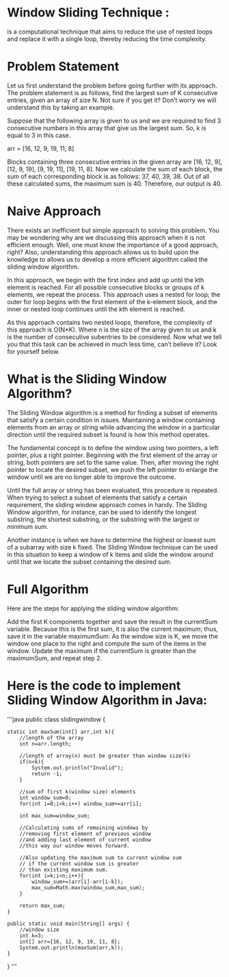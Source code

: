 # Window Sliding Technique : 
is a computational technique that aims to reduce the use of nested loops and replace it with a single loop, thereby reducing the time complexity.


# Problem Statement
Let us first understand the problem before going further with its approach. The problem statement is as follows, find the largest sum of K consecutive entries, given an array of size N. Not sure if you get it? Don’t worry we will understand this by taking an example.

Suppose that the following array is given to us and we are required to find 3 consecutive numbers in this array that give us the largest sum. So, k is equal to 3 in this case.

arr = [16, 12, 9, 19, 11, 8]

Blocks containing three consecutive entries in the given array are [16, 12, 9], [12, 9, 19], [9, 19, 11], [19, 11, 8]. Now we calculate the sum of each block, the sum of each corresponding block is as follows: 37, 40, 39, 38. Out of all these calculated sums, the maximum sum is 40. Therefore, our output is 40.


# Naive Approach
There exists an inefficient but simple approach to solving this problem. You may be wondering why are we discussing this approach when it is not efficient enough. Well, one must know the importance of a good approach, right? Also, understanding this approach allows us to build upon the knowledge to allows us to develop a more efficient algorithm called the sliding window algorithm.

In this approach, we begin with the first index and add up until the kth element is reached. For all possible consecutive blocks or groups of k elements, we repeat the process. This approach uses a nested for loop; the outer for loop begins with the first element of the k-element block, and the inner or nested loop continues until the kth element is reached.

As this approach contains two nested loops, therefore, the complexity of this approach is O(N*K). Where n is the size of the array given to us and k is the number of consecutive subentries to be considered. Now what we tell you that this task can be achieved in much less time, can’t believe it? Look for yourself below.

# What is the Sliding Window Algorithm?
The Sliding Window algorithm is a method for finding a subset of elements that satisfy a certain condition in issues. Maintaining a window containing elements from an array or string while advancing the window in a particular direction until the required subset is found is how this method operates.

The fundamental concept is to define the window using two pointers, a left pointer, plus a right pointer. Beginning with the first element of the array or string, both pointers are set to the same value. Then, after moving the right pointer to locate the desired subset, we push the left pointer to enlarge the window until we are no longer able to improve the outcome.

Until the full array or string has been evaluated, this procedure is repeated. When trying to select a subset of elements that satisfy a certain requirement, the sliding window approach comes in handy. The Sliding Window algorithm, for instance, can be used to identify the longest substring, the shortest substring, or the substring with the largest or minimum sum.

Another instance is when we have to determine the highest or lowest sum of a subarray with size k fixed. The Sliding Window technique can be used in this situation to keep a window of k items and slide the window around until that we locate the subset containing the desired sum.

# Full Algorithm
Here are the steps for applying the sliding window algorithm:

Add the first K components together and save the result in the currentSum variable. Because this is the first sum, it is also the current maximum; thus, save it in the variable maximumSum.
As the window size is K, we move the window one place to the right and compute the sum of the items in the window.
Update the maximum if the currentSum is greater than the maximumSum, and repeat step 2.



# Here is the code to implement Sliding Window Algorithm in Java:
'''java 
public class slidingwindow {

    static int maxSum(int[] arr,int k){
        //length of the array
        int n=arr.length;

        //length of array(n) must be greater than window size(k)
        if(n<k){
            System.out.println("Invalid");
            return -1;
        }

        //sum of first k(window size) elements
        int window_sum=0;
        for(int i=0;i<k;i++) window_sum+=arr[i];

        int max_sum=window_sum;

        //Calculating sums of remaining windows by
        //removing first element of previous window
        //and adding last element of current window
        //this way our window moves forward.

        //Also updating the maximum sum to current window sum
        // if the current window sum is greater
        // than existing maximum sum.
        for(int i=k;i<n;i++){
            window_sum+=(arr[i]-arr[i-k]);
            max_sum=Math.max(window_sum,max_sum);
        }

        return max_sum;
    }

    public static void main(String[] args) {
        //window size
        int k=3;
        int[] arr={16, 12, 9, 19, 11, 8};
        System.out.println(maxSum(arr,k));
    }


}
'''
